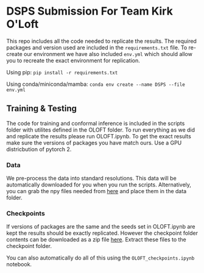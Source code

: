 # DSPS Submission For Team Kirk O'Loft
This repo includes all the code needed to replicate the results. The required packages and version used are included in the `requirements.txt` file. To re-create our environment we have also included `env.yml` which should allow you to recreate the exact environment for replication.

Using pip:
    `pip install -r requirements.txt`

Using conda/miniconda/mamba:
    `conda env create --name DSPS --file env.yml`

## Training & Testing
The code for training and conformal inference is included in the scripts folder with utilites defined in the OLOFT folder. To run everything as we did and replicate the results please run OLOFT.ipynb. To get the exact results make sure the versions of packages you have match ours. Use a GPU districbution of pytorch 2.

### Data
We pre-process the data into standard resolutions. This data will be automatically downloaded for you when you run the scripts. Alternatively, you can grab the npy files needed from [here](https://drive.google.com/drive/folders/1XnKkrRMxCykbFGbu-J0Prab4V8SdfWm2?usp=drive_link) and place them in the data folder.

### Checkpoints
If versions of packages are the same and the seeds set in OLOFT.ipynb are kept the results should be exactly replicated. However the checkpoint folder contents can be downloaded as a zip file [here](https://drive.google.com/file/d/1onLzn1LgTW80V_KX6AEgWY4J7blnWzho/view?usp=sharing). Extract these files to the checkpoint folder.

You can also automatically do all of this using the `OLOFT_checkpoints.ipynb` notebook.